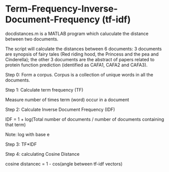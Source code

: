 # Term-Frequency-Inverse-Document-Frequency (tf-idf)

docdistances.m is a MATLAB program which caluculate the distance between two documents.

The script will calculate the distances between 6 documents: 3 documents are synopsis of 
fairy tales (Red riding hood, the Princess and the pea and Cinderella); the other 3 documents are the abstract 
of papers related to protein function prediction (identified as CAFA1, CAFA2 and CAFA3).

Step 0: Form a corpus. Corpus is a collection of unique words in all the documents.

Step 1: Calculate term frequency (TF)

Measure number of times term (word) occur in a document

Step 2: Calculate Inverse Document Frequency (IDF)

IDF = 1 + log(Total number of documents / number of documents containing that term) 

Note: log with base e

Step 3: TF*IDF

Step 4: calculating Cosine Distance

cosine distancec = 1 - cos(angle between tf-idf vectors)


